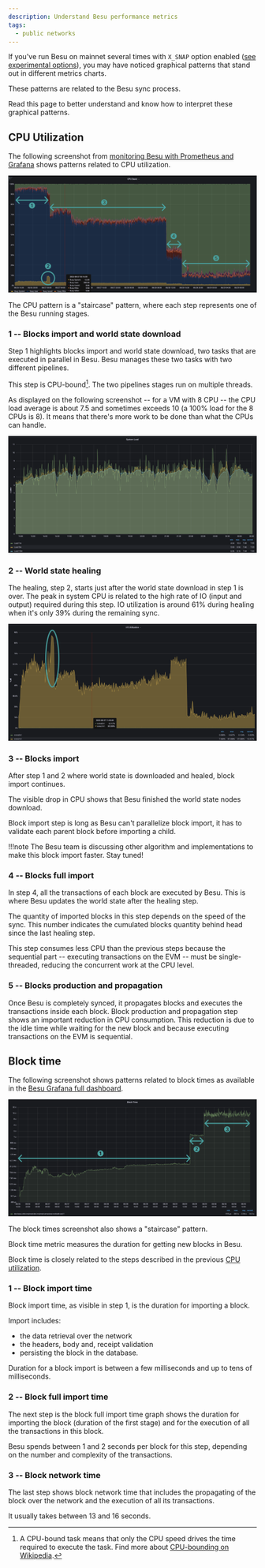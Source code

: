 ```yaml
---
description: Understand Besu performance metrics
tags:
  - public networks
---
```


If you've run Besu on mainnet several times with `X_SNAP` option enabled
([see experimental options](../../reference/cli/options.md#xhelp)),
you may have noticed graphical patterns that stand out in different metrics charts.

These patterns are related to the Besu sync process.

Read this page to better understand and know how to interpret these graphical patterns.

## CPU Utilization

The following screenshot from [monitoring Besu with Prometheus and Grafana] shows patterns related to CPU utilization.

![CPU Grafana Besu dashboard patterns screenshot](../../../images/besu-cpu-pattern-during-sync.png)

The CPU pattern is a "staircase" pattern, where each step represents one of the Besu running stages.

### 1 -- Blocks import and world state download

Step 1 highlights blocks import and world state download, two tasks that are executed in parallel in Besu.
Besu manages these two tasks with two different pipelines.

This step is CPU-bound[^1].
The two pipelines stages run on multiple threads.

As displayed on the following screenshot -- for a VM with 8 CPU -- the CPU load average is about 7.5
and sometimes exceeds 10 (a 100% load for the 8 CPUs is 8).
It means that there's more work to be done than what the CPUs can handle.

![System load metrics screenshot](../../../images/system-load.png)

### 2 -- World state healing

The healing, step 2, starts just after the world state download in step 1 is over.
The peak in system CPU is related to the high rate of IO (input and output) required during this step.
IO utilization is around 61% during healing when it's only 39% during the remaining sync.

![IO utilization metrics screenshot](../../../images/io-utilization.png)

### 3 -- Blocks import

After step 1 and 2 where world state is downloaded and healed, block import continues.

The visible drop in CPU shows that Besu finished the world state nodes download.

Block import step is long as Besu can't parallelize block import,
it has to validate each parent block before importing a child.

!!!note
    The Besu team is discussing other algorithm and implementations to make this block import faster.
    Stay tuned!

### 4 -- Blocks full import

In step 4, all the transactions of each block are executed by Besu.
This is where Besu updates the world state after the healing step.

The quantity of imported blocks in this step depends on the speed of the sync.
This number indicates the cumulated blocks quantity behind head since the last healing step.

This step consumes less CPU than the previous steps because the sequential part
-- executing transactions on the EVM -- must be single-threaded,
reducing the concurrent work at the CPU level.

### 5 -- Blocks production and propagation

Once Besu is completely synced, it propagates blocks and executes the transactions inside each block.
Block production and propagation step shows an important reduction in CPU consumption.
This reduction is due to the idle time while waiting for the new block and because executing
transactions on the EVM is sequential.

## Block time

The following screenshot shows patterns related to block times as available in the [Besu Grafana full dashboard](https://grafana.com/grafana/dashboards/16455-besu-full/).

![Block time Grafana Besu dashboard patterns screenshot](../../../images/block-time.png)

The block times screenshot also shows a "staircase" pattern.

Block time metric measures the duration for getting new blocks in Besu.

Block time is closely related to the steps described in the previous [CPU utilization](#cpu-utilization).

### 1 -- Block import time

Block import time, as visible in step 1, is the duration for importing a block.

Import includes:

- the data retrieval over the network
- the headers, body and, receipt validation
- persisting the block in the database.

Duration for a block import is between a few milliseconds and up to tens of milliseconds.

### 2 -- Block full import time

The next step is the block full import time graph shows the duration for importing the block
(duration of the first stage) and for the execution of all the transactions in this block.

Besu spends between 1 and 2 seconds per block for this step, depending on the number and complexity
of the transactions.

### 3 -- Block network time

The last step shows block network time that includes the propagating of the block over the network and
the execution of all its transactions.

It usually takes between 13 and 16 seconds.

[monitoring Besu with Prometheus and Grafana]: ../../../private-networks/tutorials/quickstart.md#monitor-nodes-with-prometheus-and-grafana

[^1]: A CPU-bound task means that only the CPU speed drives the time required to execute the task.
Find more about [CPU-bounding on Wikipedia](https://en.wikipedia.org/wiki/CPU-bound).

